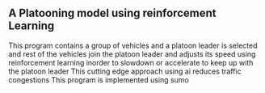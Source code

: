 ## A Platooning model using reinforcement Learning
This program contains a group of vehicles and a platoon leader is selected and rest of the  vehicles join the platoon leader and adjusts its speed using
reinforcement learning inorder to slowdown or accelerate to keep up with the platoon leader 
This cutting edge approach using ai reduces traffic congestions
This program is implemented using sumo 
